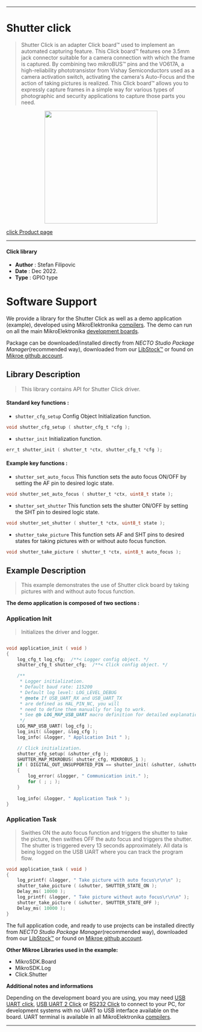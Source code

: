
---
# Shutter click

> Shutter Click is an adapter Click board™ used to implement an automated capturing feature. This Click board™ features one 3.5mm jack connector suitable for a camera connection with which the frame is captured. By combining two mikroBUS™ pins and the VO617A, a high-reliability phototransistor from Vishay Semiconductors used as a camera activation switch, activating the camera's Auto-Focus and the action of taking pictures is realized. This Click board™ allows you to expressly capture frames in a simple way for various types of photographic and security applications to capture those parts you need.

<p align="center">
  <img src="https://download.mikroe.com/images/click_for_ide/shutter_click.png" height=300px>
</p>

[click Product page](https://www.mikroe.com/shutter-click)

---


#### Click library

- **Author**        : Stefan Filipovic
- **Date**          : Dec 2022.
- **Type**          : GPIO type


# Software Support

We provide a library for the Shutter Click
as well as a demo application (example), developed using MikroElektronika
[compilers](https://www.mikroe.com/necto-studio).
The demo can run on all the main MikroElektronika [development boards](https://www.mikroe.com/development-boards).

Package can be downloaded/installed directly from *NECTO Studio Package Manager*(recommended way), downloaded from our [LibStock&trade;](https://libstock.mikroe.com) or found on [Mikroe github account](https://github.com/MikroElektronika/mikrosdk_click_v2/tree/master/clicks).

## Library Description

> This library contains API for Shutter Click driver.

#### Standard key functions :

- `shutter_cfg_setup` Config Object Initialization function.
```c
void shutter_cfg_setup ( shutter_cfg_t *cfg );
```

- `shutter_init` Initialization function.
```c
err_t shutter_init ( shutter_t *ctx, shutter_cfg_t *cfg );
```

#### Example key functions :

- `shutter_set_auto_focus` This function sets the auto focus ON/OFF by setting the AF pin to desired logic state.
```c
void shutter_set_auto_focus ( shutter_t *ctx, uint8_t state );
```

- `shutter_set_shutter` This function sets the shutter ON/OFF by setting the SHT pin to desired logic state.
```c
void shutter_set_shutter ( shutter_t *ctx, uint8_t state );
```

- `shutter_take_picture` This function sets AF and SHT pins to desired states for taking pictures with or without auto focus function.
```c
void shutter_take_picture ( shutter_t *ctx, uint8_t auto_focus );
```

## Example Description

> This example demonstrates the use of Shutter click board by taking pictures with and without auto focus function.

**The demo application is composed of two sections :**

### Application Init

> Initializes the driver and logger.

```c

void application_init ( void )
{
    log_cfg_t log_cfg;  /**< Logger config object. */
    shutter_cfg_t shutter_cfg;  /**< Click config object. */

    /** 
     * Logger initialization.
     * Default baud rate: 115200
     * Default log level: LOG_LEVEL_DEBUG
     * @note If USB_UART_RX and USB_UART_TX 
     * are defined as HAL_PIN_NC, you will 
     * need to define them manually for log to work. 
     * See @b LOG_MAP_USB_UART macro definition for detailed explanation.
     */
    LOG_MAP_USB_UART( log_cfg );
    log_init( &logger, &log_cfg );
    log_info( &logger, " Application Init " );

    // Click initialization.
    shutter_cfg_setup( &shutter_cfg );
    SHUTTER_MAP_MIKROBUS( shutter_cfg, MIKROBUS_1 );
    if ( DIGITAL_OUT_UNSUPPORTED_PIN == shutter_init( &shutter, &shutter_cfg ) ) 
    {
        log_error( &logger, " Communication init." );
        for ( ; ; );
    }
    
    log_info( &logger, " Application Task " );
}

```

### Application Task

> Swithes ON the auto focus function and triggers the shutter to take the picture, then
swithes OFF the auto focus and triggers the shutter. The shutter is triggered every 13 seconds
approximately. All data is being logged on the USB UART where you can track the program flow.

```c
void application_task ( void )
{
    log_printf( &logger, " Take picture with auto focus\r\n\n" );
    shutter_take_picture ( &shutter, SHUTTER_STATE_ON );
    Delay_ms( 10000 );
    log_printf( &logger, " Take picture without auto focus\r\n\n" );
    shutter_take_picture ( &shutter, SHUTTER_STATE_OFF );
    Delay_ms( 10000 );
}
```

The full application code, and ready to use projects can be installed directly from *NECTO Studio Package Manager*(recommended way), downloaded from our [LibStock&trade;](https://libstock.mikroe.com) or found on [Mikroe github account](https://github.com/MikroElektronika/mikrosdk_click_v2/tree/master/clicks).

**Other Mikroe Libraries used in the example:**

- MikroSDK.Board
- MikroSDK.Log
- Click.Shutter

**Additional notes and informations**

Depending on the development board you are using, you may need
[USB UART click](https://www.mikroe.com/usb-uart-click),
[USB UART 2 Click](https://www.mikroe.com/usb-uart-2-click) or
[RS232 Click](https://www.mikroe.com/rs232-click) to connect to your PC, for
development systems with no UART to USB interface available on the board. UART
terminal is available in all MikroElektronika
[compilers](https://shop.mikroe.com/compilers).

---
